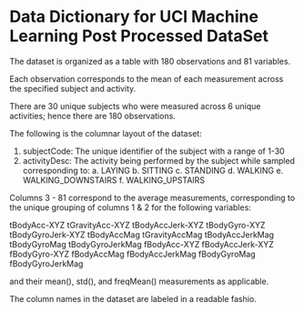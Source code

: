 # Data Dictionary for UCI Machine Learning Post Processed DataSet

The dataset is organized as a table with 180 observations and 81 variables.

Each observation corresponds to the mean of each measurement across the specified subject and activity.

There are 30 unique subjects who were measured across 6 unique activities;  hence there are 180 observations.

The following is the columnar layout of the dataset:

1. subjectCode:  The unique identifier of the subject with a range of 1-30
2. activityDesc: The activity being performed by the subject while sampled corresponding to:
	a. LAYING
	b. SITTING
	c. STANDING
	d. WALKING
	e. WALKING_DOWNSTAIRS
	f. WALKING_UPSTAIRS

Columns 3 - 81 correspond to the average measurements, corresponding to the unique grouping of columns 1 & 2 for the following variables:

tBodyAcc-XYZ
tGravityAcc-XYZ
tBodyAccJerk-XYZ
tBodyGyro-XYZ
tBodyGyroJerk-XYZ
tBodyAccMag
tGravityAccMag
tBodyAccJerkMag
tBodyGyroMag
tBodyGyroJerkMag
fBodyAcc-XYZ
fBodyAccJerk-XYZ
fBodyGyro-XYZ
fBodyAccMag
fBodyAccJerkMag
fBodyGyroMag
fBodyGyroJerkMag

and their mean(), std(), and freqMean() measurements as applicable.

The column names in the dataset are labeled in a readable fashio.
